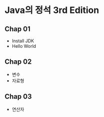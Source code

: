 # Java의 정석 3rd Edition
## Chap 01
- Install JDK
- Hello World

## Chap 02
- 변수
- 자료형

## Chap 03
- 연산자